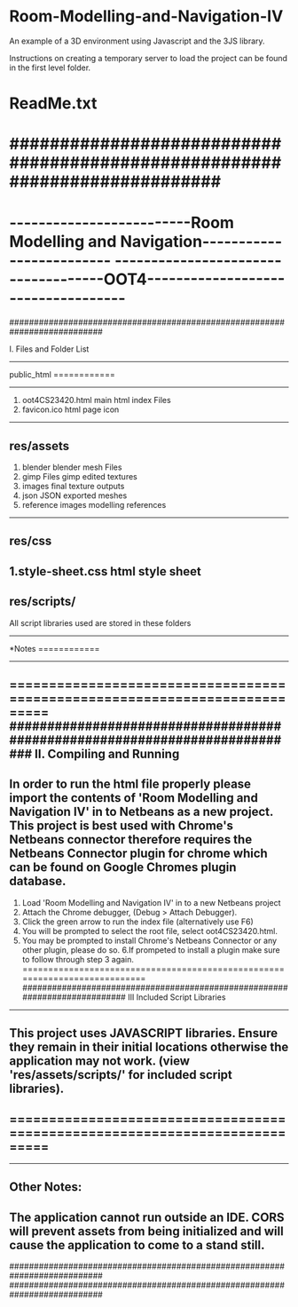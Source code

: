 # Room-Modelling-and-Navigation-IV
An example of a 3D environment using Javascript and  the 3JS library.

Instructions on creating a temporary server to load the project can be found in the first level folder.

# ReadMe.txt


###########################################################################
===========================================================================
-------------------------Room Modelling and Navigation-------------------------
------------------------------------OOT4-----------------------------------
===========================================================================
###########################################################################

I. Files and Folder List
------------                                                   ------------
public_html                                                    ============
------------                                                   ------------
1. oot4CS23420.html              main html index Files
2. favicon.ico                   html page icon
------------
res/assets
------------
1. blender                       blender mesh Files
2. gimp Files                    gimp edited textures
3. images                        final texture outputs
4. json                          JSON exported meshes
5. reference images              modelling references
------------
res/css
------------
1.style-sheet.css                html style sheet
------------
res/scripts/
------------
All script libraries used are stored in these folders
------------                                                   ------------
*Notes                                                         ============
------------                                                   ------------
===========================================================================
###########################################################################
II. Compiling and Running
-------------------------
In order to run the html file properly please import the contents of
'Room Modelling and Navigation IV' in to Netbeans as a new project.
This project is best used with Chrome's Netbeans connector therefore requires
the Netbeans Connector plugin for chrome which can be found on Google Chromes
plugin database.
------------
1. Load 'Room Modelling and Navigation IV' in to a new Netbeans project
2. Attach the Chrome debugger, (Debug > Attach Debugger).
3. Click the green arrow to run the index file (alternatively use F6)
4. You will be prompted to select the root file, select oot4CS23420.html. 
5. You may be prompted to install Chrome's Netbeans Connector or any other
plugin, please do so.
6.If prompeted to install a plugin make sure to follow through step 3 again.
===========================================================================
###########################################################################
III Included Script Libraries
------------
This project uses JAVASCRIPT libraries. Ensure they remain in their initial
locations otherwise the application may not work.
(view 'res/assets/scripts/' for included script libraries).
---------------------------------------------------------------------------
===========================================================================
---------------------------------------------------------------------------
------------
Other Notes:
------------
The application cannot run outside an IDE. CORS will prevent assets from being
initialized and will cause the application to come to a stand still.
---------------------------------------------------------------------------
###########################################################################
###########################################################################
